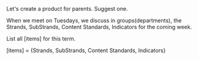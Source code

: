 Let's create a product for parents.
Suggest one.

When we meet on Tuesdays, we discuss in groups(departments), the Strands, SubStrands, Content Standards, Indicators for the coming week.

List all [items] for this term.

[items] = {Strands, SubStrands, Content Standards, Indicators}